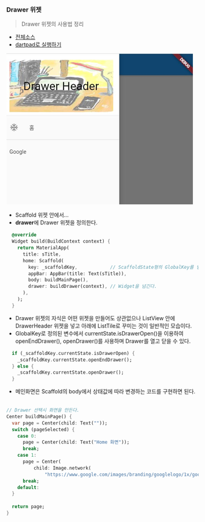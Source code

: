 ### Drawer 위젯 
> Drawer 위젯의 사용법 정리

- [전체소스](../../lib/basic/DrawerExample.dart)
- [dartpad로 실행하기](https://dartpad.dev/f1845f8403ab0c9a140e328fb950a015?null_safety=false)

![](../images/DrawerExample.jpg)

- Scaffold 위젯 안에서...
- **drawer**에 Drawer 위젯을 정의한다.

~~~dart
  @override
  Widget build(BuildContext context) {
    return MaterialApp(
      title: sTitle,
      home: Scaffold(
        key: _scaffoldKey,            // ScaffoldState형의 GlobalKey를 넘긴다.
        appBar: AppBar(title: Text(sTitle)),
        body: buildMainPage(),
        drawer: buildDrawer(context), // Widget을 넘긴다.
      ),
    );
  }
~~~
- Drawer 위젯의 자식은 어떤 위젯을 만들어도 상관없으나 ListView 안에 DrawerHeader 위젯을 넣고 아래에 ListTile로 꾸미는 것이 일반적인 모습이다.
- GlobalKey<ScaffoldState>로 정의된 변수에서 currentState.isDrawerOpen()을 이용하여 openEndDrawer(), openDrawer()를 사용하며 Drawer를 열고 닫을 수 있다.

~~~dart
  if (_scaffoldKey.currentState.isDrawerOpen) {
    _scaffoldKey.currentState.openEndDrawer();
  } else {
    _scaffoldKey.currentState.openDrawer();
  }    
~~~

- 메인화면은 Scaffold의 body에서 상태값에 따라 변경하는 코드를 구현하면 된다. 

~~~dart

// Drawer 선택시 화면을 만든다.
Center buildMainPage() {
  var page = Center(child: Text(""));
  switch (pageSelected) {
    case 0:
      page = Center(child: Text("Home 화면"));
      break;
    case 1:
      page = Center(
          child: Image.network(
              "https://www.google.com/images/branding/googlelogo/1x/googlelogo_color_272x92dp.png"));
      break;
    default:
  }

  return page;
}

~~~

  
